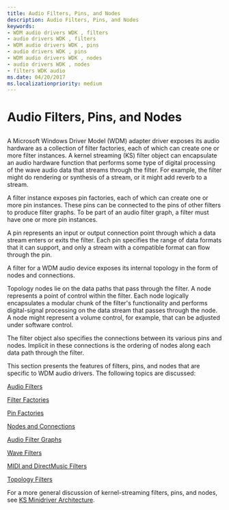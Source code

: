 ```yaml
---
title: Audio Filters, Pins, and Nodes
description: Audio Filters, Pins, and Nodes
keywords:
- WDM audio drivers WDK , filters
- audio drivers WDK , filters
- WDM audio drivers WDK , pins
- audio drivers WDK , pins
- WDM audio drivers WDK , nodes
- audio drivers WDK , nodes
- filters WDK audio
ms.date: 04/20/2017
ms.localizationpriority: medium
---
```


# Audio Filters, Pins, and Nodes


## <span id="audio_filters_pins_and_nodes"></span><span id="AUDIO_FILTERS_PINS_AND_NODES"></span>


A Microsoft Windows Driver Model (WDM) adapter driver exposes its audio hardware as a collection of filter factories, each of which can create one or more filter instances. A kernel streaming (KS) filter object can encapsulate an audio hardware function that performs some type of digital processing of the wave audio data that streams through the filter. For example, the filter might do rendering or synthesis of a stream, or it might add reverb to a stream.

A filter instance exposes pin factories, each of which can create one or more pin instances. These pins can be connected to the pins of other filters to produce filter graphs. To be part of an audio filter graph, a filter must have one or more pin instances.

A pin represents an input or output connection point through which a data stream enters or exits the filter. Each pin specifies the range of data formats that it can support, and only a stream with a compatible format can flow through the pin.

A filter for a WDM audio device exposes its internal topology in the form of nodes and connections.

Topology nodes lie on the data paths that pass through the filter. A node represents a point of control within the filter. Each node logically encapsulates a modular chunk of the filter's functionality and performs digital-signal processing on the data stream that passes through the node. A node might represent a volume control, for example, that can be adjusted under software control.

The filter object also specifies the connections between its various pins and nodes. Implicit in these connections is the ordering of nodes along each data path through the filter.

This section presents the features of filters, pins, and nodes that are specific to WDM audio drivers. The following topics are discussed:

[Audio Filters](audio-filters.md)

[Filter Factories](filter-factories.md)

[Pin Factories](pin-factories.md)

[Nodes and Connections](nodes-and-connections.md)

[Audio Filter Graphs](audio-filter-graphs.md)

[Wave Filters](wave-filters.md)

[MIDI and DirectMusic Filters](midi-and-directmusic-filters.md)

[Topology Filters](topology-filters.md)

For a more general discussion of kernel-streaming filters, pins, and nodes, see [KS Minidriver Architecture](../stream/ks-minidriver-architecture.md).

 

